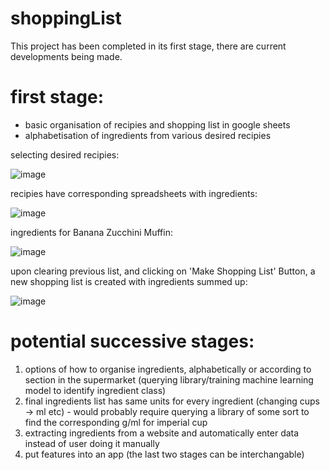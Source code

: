 # shoppingList
This project has been completed in its first stage, there are current developments being made.

# first stage:
- basic organisation of recipies and shopping list in google sheets
- alphabetisation of ingredients from various desired recipies

selecting desired recipies: 

![image](https://github.com/adelaidefrieze98/shoppingList/assets/78547429/21bd441e-58ee-4e50-b1f3-07886903c4e0)

recipies have corresponding spreadsheets with ingredients:

![image](https://github.com/adelaidefrieze98/shoppingList/assets/78547429/d9c87b3e-2f2b-4ef7-9d70-d7fc0f0955d1)

ingredients for Banana Zucchini Muffin:

![image](https://github.com/adelaidefrieze98/shoppingList/assets/78547429/f4f9c087-1ac2-4cce-90f7-bddc91de2897)

upon clearing previous list, and clicking on 'Make Shopping List' Button, a new shopping list is created with ingredients summed up:

![image](https://github.com/adelaidefrieze98/shoppingList/assets/78547429/60b0690b-2c7b-4e88-93bd-eb37edde1399)

# potential successive stages:
1. options of how to organise ingredients, alphabetically or according to section in the supermarket (querying library/training machine learning model to identify ingredient class)
2. final ingredients list has same units for every ingredient (changing cups -> ml etc) - would probably require querying a library of some sort to find the corresponding g/ml for imperial cup
3. extracting ingredients from a website and automatically enter data instead of user doing it manually
4. put features into an app
(the last two stages can be interchangable) 
